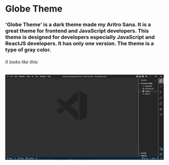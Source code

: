 <!-- @format -->

# Globe Theme

### 'Globe Theme' is a dark theme made my Aritro Sana. It is a great theme for frontend and JavaScript developers. This theme is designed for developers especially JavaScript and ReactJS developers. It has only one version. The theme is a type of gray color.

###### It looks like this:

![Theme1](https://raw.githubusercontent.com/AritrSana/globe-theme/main/Theme1.PNG)
